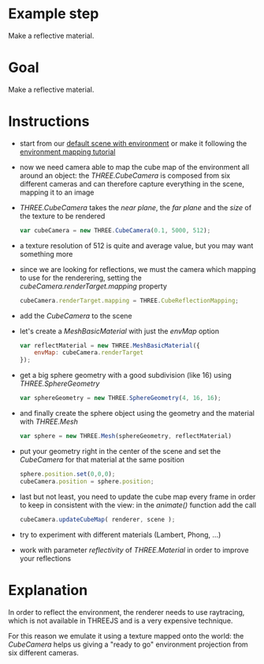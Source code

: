 Example step
============
Make a reflective material.

Goal
====
Make a reflective material. 

Instructions
============

+ start from our [default scene with environment](../examples/00_default_scene_with_environment.html) or make it following
the [environment mapping tutorial](14_environment_texture.md)

+ now we need camera able to map the cube map of the environment all around an object: the _THREE.CubeCamera_ is composed
from six different cameras and can therefore capture everything in the scene, mapping it to an image
 
+ _THREE.CubeCamera_ takes the _near plane_, the _far plane_ and the _size_ of the texture to be rendered

    ```javascript
    var cubeCamera = new THREE.CubeCamera(0.1, 5000, 512);
    ```
 
+ a texture resolution of 512 is quite and average value, but you may want something more

+ since we are looking for reflections, we must the camera which mapping to use for the renderering, setting the 
_cubeCamera.renderTarget.mapping_ property

    ```javascript
    cubeCamera.renderTarget.mapping = THREE.CubeReflectionMapping;
    ```

+ add the _CubeCamera_ to the scene

+ let's create a _MeshBasicMaterial_ with just the _envMap_ option 

    ```javascript
    var reflectMaterial = new THREE.MeshBasicMaterial({ 
        envMap: cubeCamera.renderTarget 
    });
    ```

+ get a big sphere geometry with a good subdivision (like 16) using _THREE.SphereGeometry_

    ```javascript
    var sphereGeometry = new THREE.SphereGeometry(4, 16, 16);
    ```

+ and finally create the sphere object using the geometry and the material with _THREE.Mesh_

    ```javascript
    var sphere = new THREE.Mesh(sphereGeometry, reflectMaterial)
    ```

- put your geometry right in the center of the scene and set the _CubeCamera_ for that material at the same position

    ```javascript
    sphere.position.set(0,0,0);
    cubeCamera.position = sphere.position;
    ```
    
- last but not least, you need to update the cube map every frame in order to keep in consistent with the view: in the 
_animate()_ function add the call 

    ```javascript
    cubeCamera.updateCubeMap( renderer, scene );
    ```
- try to experiment with different materials (Lambert, Phong, ...)

- work with parameter _reflectivity_ of _THREE.Material_ in order to improve your reflections

Explanation
===========
In order to reflect the environment, the renderer needs to use raytracing, which is not available in THREEJS and is a 
very expensive technique.

For this reason we emulate it using a texture mapped onto the world: the _CubeCamera_ helps us giving a "ready to go" 
environment projection from six different cameras.